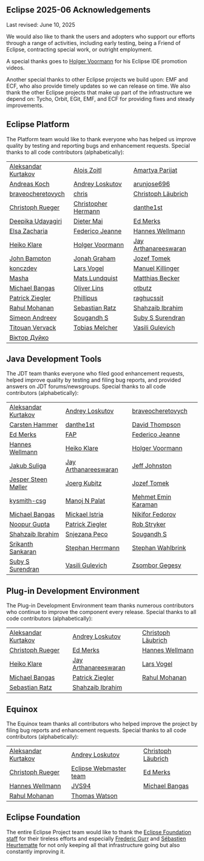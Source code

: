 ## Eclipse 2025-06 Acknowledgements

Last revised: June 10, 2025

We would also like to thank the users and adopters who support our efforts through a range of activities, including early testing, being a Friend of Eclipse, contracting special work, or outright employment.

A special thanks goes to [Holger Voormann](https://github.com/howlger) for his Eclipse IDE promotion videos.

Another special thanks to other Eclipse projects we build upon: EMF and ECF, who also provide timely updates so we can release on time.
We also thank the other Eclipse projects that make up part of the infrastructure we depend on: Tycho, Orbit, EGit, EMF, and ECF for providing fixes and steady improvements.

## Eclipse Platform

The Platform team would like to thank everyone who has helped us improve quality by testing and reporting bugs and enhancement requests.
Special thanks to all code contributors (alphabetically):
<!-- START: eclipse-platform contributors -->
||||
|---|---|---|
| [Aleksandar Kurtakov](https://github.com/akurtakov) | [Alois Zoitl](https://github.com/azoitl) | [Amartya Parijat](https://github.com/amartya4256) |
| [Andreas Koch](https://github.com/akoch-yatta) | [Andrey Loskutov](https://github.com/iloveeclipse) | [arunjose696](https://github.com/arunjose696) |
| [braveocheretovych](https://github.com/braveocheretovych) | [chris](https://github.com/chrst4) | [Christoph Läubrich](https://github.com/laeubi) |
| [Christoph Rueger](https://github.com/chrisrueger) | [Christopher Hermann](https://github.com/Christopher-Hermann) | [danthe1st](https://github.com/danthe1st) |
| [Deepika Udayagiri](https://github.com/deepika-u) | [Dieter Mai](https://github.com/DieterMai) | [Ed Merks](https://github.com/merks) |
| [Elsa Zacharia](https://github.com/elsazac) | [Federico Jeanne](https://github.com/fedejeanne) | [Hannes Wellmann](https://github.com/HannesWell) |
| [Heiko Klare](https://github.com/HeikoKlare) | [Holger Voormann](https://github.com/howlger) | [Jay Arthanareeswaran](https://github.com/jarthana) |
| [John Bampton](https://github.com/jbampton) | [Jonah Graham](https://github.com/jonahgraham) | [Jozef Tomek](https://github.com/RedeemerSK) |
| [konczdev](https://github.com/konczdev) | [Lars Vogel](https://github.com/vogella) | [Manuel Killinger](https://github.com/killingerm) |
| [Masha](https://github.com/Marechka) | [Mats Lundquist](https://github.com/selundqma) | [Matthias Becker](https://github.com/BeckerWdf) |
| [Michael Bangas](https://github.com/Michael5601) | [Oliver Lins](https://github.com/p-O-q) | [otbutz](https://github.com/otbutz) |
| [Patrick Ziegler](https://github.com/ptziegler) | [Phillipus](https://github.com/Phillipus) | [raghucssit](https://github.com/raghucssit) |
| [Rahul Mohanan](https://github.com/MohananRahul) | [Sebastian Ratz](https://github.com/sratz) | [Shahzaib Ibrahim](https://github.com/ShahzaibIbrahim) |
| [Simeon Andreev](https://github.com/trancexpress) | [Sougandh S](https://github.com/SougandhS) | [Suby S Surendran](https://github.com/subyssurendran666) |
| [Titouan Vervack](https://github.com/tivervac) | [Tobias Melcher](https://github.com/tobias-melcher) | [Vasili Gulevich](https://github.com/basilevs) |
| [Віктор Дуйко](https://github.com/bravesasha)  |
<!-- END:   eclipse-platform contributors -->

## Java Development Tools

The JDT team thanks everyone who filed good enhancement requests, helped improve quality by testing and filing bug reports, and provided answers on JDT forums/newsgroups.
Special thanks to all code contributors (alphabetically):
<!-- START: eclipse-jdt contributors -->
||||
|---|---|---|
| [Aleksandar Kurtakov](https://github.com/akurtakov) | [Andrey Loskutov](https://github.com/iloveeclipse) | [braveocheretovych](https://github.com/braveocheretovych) |
| [Carsten Hammer](https://github.com/carstenartur) | [danthe1st](https://github.com/danthe1st) | [David Thompson](https://github.com/datho7561) |
| [Ed Merks](https://github.com/merks) | [FAP](https://github.com/fapdash) | [Federico Jeanne](https://github.com/fedejeanne) |
| [Hannes Wellmann](https://github.com/HannesWell) | [Heiko Klare](https://github.com/HeikoKlare) | [Holger Voormann](https://github.com/howlger) |
| [Jakub Suliga](https://github.com/jakub-suliga) | [Jay Arthanareeswaran](https://github.com/jarthana) | [Jeff Johnston](https://github.com/jjohnstn) |
| [Jesper Steen Møller](https://github.com/jespersm) | [Joerg Kubitz](https://github.com/EcljpseB0T) | [Jozef Tomek](https://github.com/RedeemerSK) |
| [kysmith-csg](https://github.com/kysmith-csg) | [Manoj  N Palat](https://github.com/mpalat) | [Mehmet Emin Karaman](https://github.com/mehmet-karaman) |
| [Michael Bangas](https://github.com/Michael5601) | [Mickael Istria](https://github.com/mickaelistria) | [Nikifor Fedorov](https://github.com/zelenyhleb) |
| [Noopur Gupta](https://github.com/noopur2507) | [Patrick Ziegler](https://github.com/ptziegler) | [Rob Stryker](https://github.com/robstryker) |
| [Shahzaib Ibrahim](https://github.com/ShahzaibIbrahim) | [Snjezana Peco](https://github.com/snjeza) | [Sougandh S](https://github.com/SougandhS) |
| [Srikanth Sankaran](https://github.com/srikanth-sankaran) | [Stephan Herrmann](https://github.com/stephan-herrmann) | [Stephan Wahlbrink](https://github.com/wahlbrink) |
| [Suby S Surendran](https://github.com/subyssurendran666) | [Vasili Gulevich](https://github.com/basilevs) | [Zsombor Gegesy](https://github.com/gzsombor) |
<!-- END:   eclipse-jdt contributors -->

## Plug-in Development Environment

The Plug-in Development Environment team thanks numerous contributors who continue to improve the component every release.
Special thanks to all code contributors (alphabetically):
<!-- START: eclipse-pde contributors -->
||||
|---|---|---|
| [Aleksandar Kurtakov](https://github.com/akurtakov) | [Andrey Loskutov](https://github.com/iloveeclipse) | [Christoph Läubrich](https://github.com/laeubi) |
| [Christoph Rueger](https://github.com/chrisrueger) | [Ed Merks](https://github.com/merks) | [Hannes Wellmann](https://github.com/HannesWell) |
| [Heiko Klare](https://github.com/HeikoKlare) | [Jay Arthanareeswaran](https://github.com/jarthana) | [Lars Vogel](https://github.com/vogella) |
| [Michael Bangas](https://github.com/Michael5601) | [Patrick Ziegler](https://github.com/ptziegler) | [Rahul Mohanan](https://github.com/MohananRahul) |
| [Sebastian Ratz](https://github.com/sratz) | [Shahzaib Ibrahim](https://github.com/ShahzaibIbrahim)  |
<!-- END:   eclipse-pde contributors -->

## Equinox

The Equinox team thanks all contributors who helped improve the project by filing bug reports and enhancement requests.
Special thanks to all code contributors (alphabetically):
<!-- START: eclipse-equinox contributors -->
||||
|---|---|---|
| [Aleksandar Kurtakov](https://github.com/akurtakov) | [Andrey Loskutov](https://github.com/iloveeclipse) | [Christoph Läubrich](https://github.com/laeubi) |
| [Christoph Rueger](https://github.com/chrisrueger) | [Eclipse Webmaster team](https://github.com/eclipsewebmaster) | [Ed Merks](https://github.com/merks) |
| [Hannes Wellmann](https://github.com/HannesWell) | [JVS94](https://github.com/JVS94) | [Michael Bangas](https://github.com/Michael5601) |
| [Rahul Mohanan](https://github.com/MohananRahul) | [Thomas Watson](https://github.com/tjwatson)  |
<!-- END:   eclipse-equinox contributors -->

## Eclipse Foundation

The entire Eclipse Project team would like to thank the [Eclipse Foundation staff](https://www.eclipse.org/org/foundation/staff/) for their tireless efforts and especially
[Frederic Gurr](https://github.com/fredg02) and [Sébastien Heurtematte](https://github.com/heurtematte) for not only keeping all that infrastructure going but also constantly improving it.

